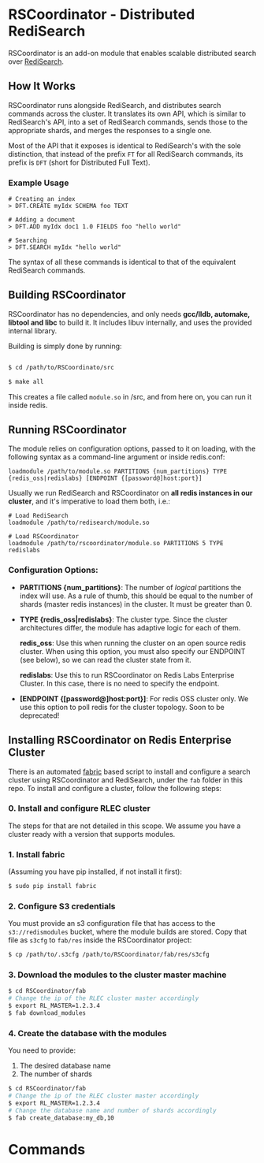 # RSCoordinator - Distributed RediSearch

RSCoordinator is an add-on module that enables scalable distributed search over [RediSearch](http://redisearch.io).

## How It Works

RSCoordinator runs alongside RediSearch, and distributes search commands across the cluster. 
It translates its own API, which is similar to RediSearch's API, into a set of RediSearch commands, sends those to the appropriate shards,
and merges the responses to a single one. 

Most of the API that it exposes is identical to RediSearch's with the sole distinction, that instead of the prefix `FT` for all RediSearch commands, its prefix is `DFT` (short for Distributed Full Text).

### Example Usage

```
# Creating an index
> DFT.CREATE myIdx SCHEMA foo TEXT 

# Adding a document
> DFT.ADD myIdx doc1 1.0 FIELDS foo "hello world"

# Searching
> DFT.SEARCH myIdx "hello world"
```

The syntax of all these commands is identical to that of the equivalent RediSearch commands.

## Building RSCoordinator

RSCoordinator has no dependencies, and only needs **gcc/lldb, automake, libtool and libc** to build it. It includes libuv internally, and uses the provided internal library.

Building is simply done by running:

```sh

$ cd /path/to/RSCoordinato/src

$ make all

```

This creates a file called `module.so` in /src, and from here on, you can run it inside redis.

## Running RSCoordinator

The module relies on configuration options, passed to it on loading, with the following syntax as a command-line argument or inside redis.conf:

```
loadmodule /path/to/module.so PARTITIONS {num_partitions} TYPE {redis_oss|redislabs} [ENDPOINT {[password@]host:port}]
```

Usually we run RediSearch and RSCoordinator on **all redis instances in our cluster**, and it's imperative to load them both, i.e.:

```
# Load RediSearch
loadmodule /path/to/redisearch/module.so 

# Load RSCoordinator
loadmodule /path/to/rscoordinator/module.so PARTITIONS 5 TYPE redislabs
```

### Configuration Options:

- **PARTITIONS {num_partitions}**: The number of *logical* partitions the index will use. As a rule of thumb, this should be equal to the number of shards (master redis instances) in the cluster. It must be greater than 0.

- **TYPE {redis_oss|redislabs}**: The cluster type. Since the cluster architectures differ, the module has adaptive logic for each of them.

  **redis_oss**: Use this when running the cluster on an open source redis cluster. When using this option, you must also specify our ENDPOINT (see below), so we can read the cluster state from it.

  **redislabs**: Use this to run RSCoordinator on Redis Labs Enterprise Cluster. In this case, there is no need to specify the endpoint.

- **[ENDPOINT {[password@]host:port}]**: For redis OSS cluster only. We use this option to poll redis for the cluster topology. Soon to be deprecated!

## Installing RSCoordinator on Redis Enterprise Cluster

There is an automated [fabric](http://fabfile.org) based script to install and configure a search cluster using RSCoordinator and RediSearch, under the `fab` folder in this repo. To install and configure a cluster, follow the following steps:

### 0. Install and configure RLEC cluster

The steps for that are not detailed in this scope. We assume you have a cluster ready with a version that supports modules. 

### 1. Install fabric

(Assuming you have pip installed, if not install it first):

```sh
$ sudo pip install fabric
```

### 2. Configure S3 credentials

You must provide an s3 configuration file that has access to the `s3://redismodules` bucket, where the module builds are stored.
Copy that file as `s3cfg` to `fab/res` inside the RSCoordinator project:

```sh
$ cp /path/to/.s3cfg /path/to/RSCoordinator/fab/res/s3cfg
```

### 3. Download the modules to the cluster master machine

```sh
$ cd RSCoordinator/fab
# Change the ip of the RLEC cluster master accordingly
$ export RL_MASTER=1.2.3.4
$ fab download_modules
```

### 4. Create the database with the modules

You need to provide:
1. The desired database name
2. The number of shards

```sh
$ cd RSCoordinator/fab
# Change the ip of the RLEC cluster master accordingly
$ export RL_MASTER=1.2.3.4
# Change the database name and number of shards accordingly
$ fab create_database:my_db,10
```

# Commands

# 